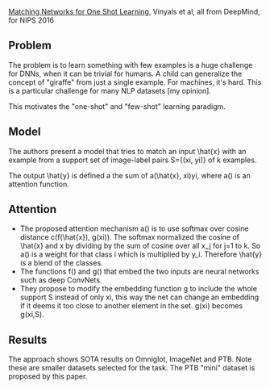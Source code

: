 [Matching Networks for One Shot Learning](https://arxiv.org/abs/1606.04080), Vinyals et al, all from DeepMind, for NIPS 2016

## Problem
The problem is to learn something with few examples is a huge challenge for DNNs, when it can be trivial for humans. A child can generalize the concept of "giraffe" from just a single example. For machines, it's hard. This is a particular challenge for many NLP datasets [my opinion].

This motivates the "one-shot" and "few-shot" learning paradigm.

## Model
The authors present a model that tries to match an input \hat{x} with an example from a support set of image-label pairs S={(xi, yi)} of k examples.

The output \hat{y} is defined a the sum of a(\hat{x}, xi)yi, where a() is an attention function.

## Attention
- The proposed attention mechanism a() is to use softmax over cosine distance c(f(\hat{x}), g(xi)). The softmax normalized the cosine of \hat{x} and x by dividing by the sum of cosine over all x_j for j=1 to k. So a() is a weight for that class i which is multiplied by y_i. Therefore \hat{y} is a blend of the classes.
- The functions f() and g() that embed the two inputs are neural networks such as deep ConvNets.
- They propose to modify the embedding function g to include the whole support S instead of only xi, this way the net can change an embedding if it deems it too close to another element in the set. g(xi) becomes g(xi,S).

## Results
The approach shows SOTA results on Omniglot, ImageNet and PTB. Note these are smaller datasets selected for the task. The PTB "mini" dataset is proposed by this paper.
